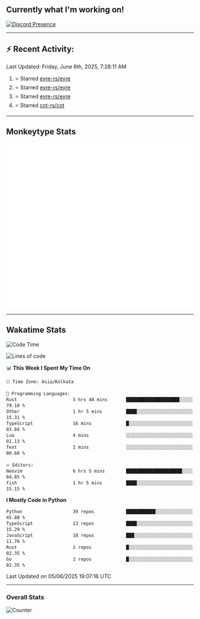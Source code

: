 ## Currently what I'm working on!
[![Discord Presence](https://lanyard.cnrad.dev/api/534981034400284712)](https://discord.com/users/534981034400284712)

---

## :zap: Recent Activity:
<!--RECENT_ACTIVITY:last_update-->
Last Updated: Friday, June 6th, 2025, 7:28:11 AM
<!--RECENT_ACTIVITY:last_update_end-->
<!--RECENT_ACTIVITY:start-->
1. ⭐ Starred [eyre-rs/eyre](https://github.com/eyre-rs/eyre)<br>
2. ⭐ Starred [eyre-rs/eyre](https://github.com/eyre-rs/eyre)<br>
3. ⭐ Starred [eyre-rs/eyre](https://github.com/eyre-rs/eyre)<br>
4. ⭐ Starred [cot-rs/cot](https://github.com/cot-rs/cot)<br>
<!--RECENT_ACTIVITY:end-->

---

## Monkeytype Stats
<a href="https://monkeytype.com/profile/dhanus">
  <img src="https://raw.githubusercontent.com/Dhanus3133/Dhanus3133/monkeytype/monkeytype-lb.svg" alt="Monkeytype Profile" />
</a>

---

## Wakatime Stats
<!--START_SECTION:waka-->
![Code Time](http://img.shields.io/badge/Code%20Time-2%2C715%20hrs%2017%20mins-blue)

![Lines of code](https://img.shields.io/badge/From%20Hello%20World%20I%27ve%20Written-4.6%20million%20lines%20of%20code-blue)

📊 **This Week I Spent My Time On** 

```text
🕑︎ Time Zone: Asia/Kolkata

💬 Programming Languages: 
Rust                     5 hrs 40 mins       ████████████████████░░░░░   79.10 % 
Other                    1 hr 5 mins         ████░░░░░░░░░░░░░░░░░░░░░   15.31 % 
TypeScript               16 mins             █░░░░░░░░░░░░░░░░░░░░░░░░   03.84 % 
Lua                      4 mins              ░░░░░░░░░░░░░░░░░░░░░░░░░   01.13 % 
Text                     2 mins              ░░░░░░░░░░░░░░░░░░░░░░░░░   00.60 % 

🔥 Editors: 
Neovim                   6 hrs 5 mins        █████████████████████░░░░   84.85 % 
fish                     1 hr 5 mins         ████░░░░░░░░░░░░░░░░░░░░░   15.15 % 
```

**I Mostly Code in Python** 

```text
Python                   39 repos            ███████████░░░░░░░░░░░░░░   45.88 % 
TypeScript               13 repos            ████░░░░░░░░░░░░░░░░░░░░░   15.29 % 
JavaScript               10 repos            ███░░░░░░░░░░░░░░░░░░░░░░   11.76 % 
Rust                     2 repos             █░░░░░░░░░░░░░░░░░░░░░░░░   02.35 % 
Go                       2 repos             █░░░░░░░░░░░░░░░░░░░░░░░░   02.35 % 
```




 Last Updated on 05/06/2025 19:07:16 UTC
<!--END_SECTION:waka-->
---

### Overall Stats

<img src="https://moe-counter.glitch.me/get/@Dhanus3133?theme=asoul" alt="Counter" />
